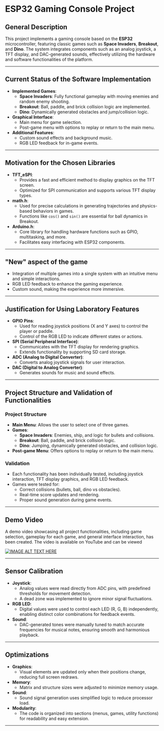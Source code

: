 # ESP32 Gaming Console Project

## General Description
This project implements a gaming console based on the **ESP32** microcontroller, featuring classic games such as **Space Invaders**, **Breakout**, and **Dino**. The system integrates components such as an analog joystick, a TFT display, and DAC-generated sounds, effectively utilizing the hardware and software functionalities of the platform.

---

## Current Status of the Software Implementation
- **Implemented Games**:
  - **Space Invaders**: Fully functional gameplay with moving enemies and random enemy shooting.
  - **Breakout**: Ball, paddle, and brick collision logic are implemented.
  - **Dino**: Dynamically generated obstacles and jump/collision logic.
- **Graphical Interface**:
  - Main menu for game selection.
  - Post-game menu with options to replay or return to the main menu.
- **Additional Features**:
  - Custom sound effects and background music.
  - RGB LED feedback for in-game events.

---

## Motivation for the Chosen Libraries
- **TFT_eSPI**:
  - Provides a fast and efficient method to display graphics on the TFT screen.
  - Optimized for SPI communication and supports various TFT display types.
- **math.h**:
  - Used for precise calculations in generating trajectories and physics-based behaviors in games.
  - Functions like `cos()` and `sin()` are essential for ball dynamics in Breakout.
- **Arduino.h**:
  - Core library for handling hardware functions such as GPIO, multitasking, and more.
  - Facilitates easy interfacing with ESP32 components.

---

## "New" aspect of the game
- Integration of multiple games into a single system with an intuitive menu and simple interactions.
- RGB LED feedback to enhance the gaming experience.
- Custom sound, making the experience more immersive.

---

## Justification for Using Laboratory Features
- **GPIO Pins**:
  - Used for reading joystick positions (X and Y axes) to control the player or paddle.
  - Control of the RGB LED to indicate different states or actions.
- **SPI (Serial Peripheral Interface)**:
  - Communicates with the TFT display for rendering graphics.
  - Extends functionality by supporting SD card storage.
- **ADC (Analog to Digital Converter)**:
  - Converts analog joystick signals for user interaction.
- **DAC (Digital to Analog Converter)**:
  - Generates sounds for music and sound effects.

---

## Project Structure and Validation of Functionalities
### Project Structure
- **Main Menu**: Allows the user to select one of three games.
- **Games**:
  - **Space Invaders**: Enemies, ship, and logic for bullets and collisions.
  - **Breakout**: Ball, paddle, and brick collision logic.
  - **Dino**: Jumping, dynamically generated obstacles, and collision logic.
- **Post-game Menu**: Offers options to replay or return to the main menu.

### Validation
- Each functionality has been individually tested, including joystick interaction, TFT display graphics, and RGB LED feedback.
- Games were tested for:
  - Correct collisions (bullets, ball, dino vs obstacles).
  - Real-time score updates and rendering.
  - Proper sound generation during game events.

---

## Demo Video
A demo video showcasing all project functionalities, including game selection, gameplay for each game, and general interface interaction, has been created. The video is available on YouTube and can be viewed 

[![IMAGE ALT TEXT HERE](https://img.youtube.com/vi/9yQ0Fiu_aGQ/0.jpg)](https://youtu.be/9yQ0Fiu_aGQ)

---

## Sensor Calibration
- **Joystick**:
  - Analog values were read directly from ADC pins, with predefined thresholds for movement detection.
  - A dead zone was implemented to ignore minor signal fluctuations.
- **RGB LED**:
  - Digital values were used to control each LED (R, G, B) independently, enabling distinct color combinations for feedback events.
- **Sound**:
  - DAC-generated tones were manually tuned to match accurate frequencies for musical notes, ensuring smooth and harmonious playback.

---

## Optimizations
- **Graphics**:
  - Visual elements are updated only when their positions change, reducing full screen redraws.
- **Memory**:
  - Matrix and structure sizes were adjusted to minimize memory usage.
- **Sound**:
  - Sound signal generation uses simplified logic to reduce processor load.
- **Modularity**:
  - The code is organized into sections (menus, games, utility functions) for readability and easy extension.

---



